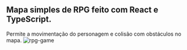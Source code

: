 ## Mapa simples de RPG feito com React e TypeScript.
Permite a movimentação do personagem e colisão com obstáculos no mapa.
![rpg-game](https://github.com/ThiagoCSgit/rpg-game/assets/57235729/9d4bf669-edd6-43df-970e-17ab3a494e50)
